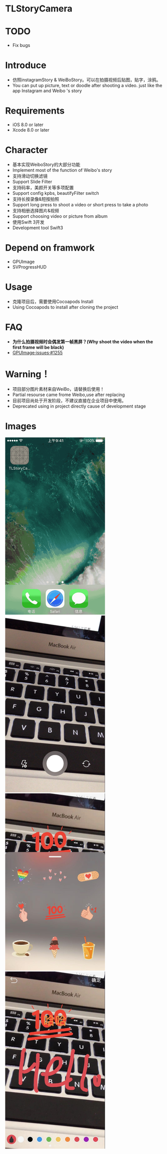TLStoryCamera
==================

# TODO
* Fix bugs

# Introduce
* 仿照instagramStory & WeiBoStory。可以在拍摄视频后贴图，贴字，涂鸦。
* You can put up picture, text or doodle after shooting a video. just like the app Instagram and Weibo 's story

# Requirements
* iOS 8.0 or later
* Xcode 8.0 or later


# Character
* 基本实现WeiboStory的大部分功能
* Implement most of the function of Weibo's story
* 支持滑动切换滤镜
* Support Slide Filter
* 支持码率，美颜开关等多项配置
* Support config kpbs, beautifyFilter switch
* 支持长按录像&短按拍照
* Support long press to shoot a video or short press to take a photo
* 支持相册选择图片&视频
* Support choosing video or picture from album
* 使用Swift 3开发
* Development tool Swift3

# Depend on framwork
* GPUImage
* SVProgressHUD

# Usage
* 克隆项目后，需要使用Cocoapods Install
* Using Cocoapods to install after cloning the project 

# FAQ
* **为什么拍摄视频时会偶发第一帧黑屏？(Why shoot the video when the first frame will be black)**
* [GPUImage·issues·#1255](https://github.com/BradLarson/GPUImage/issues/1255)


# Warning！
* 项目部分图片素材来自WeiBo，请替换后使用！
* Partial resourse came frome Weibo,use after replacing
* 目前项目尚处于开发阶段，不建议直接在企业项目中使用。
* Deprecated using in project directly cause of development stage


# Images
<img src="./ScreenShot/2017-05-21 14_33_43.gif" width="320">
<img src="./ScreenShot/IMG_0037.jpg" width="320">
<img src="./ScreenShot/IMG_0038.jpg" width="320">
<img src="./ScreenShot/IMG_0040.jpg" width="320">